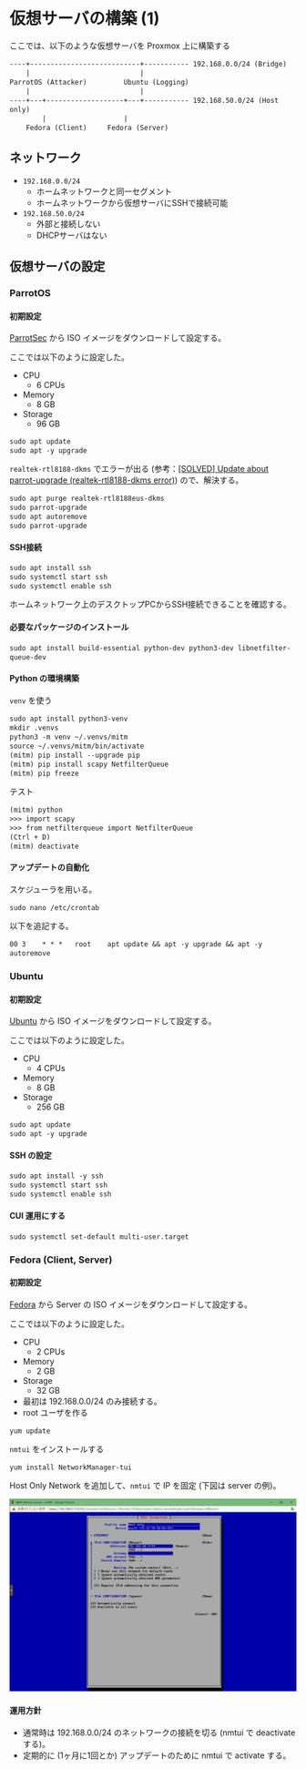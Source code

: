 # 仮想サーバの構築 (1)
ここでは、以下のような仮想サーバを Proxmox 上に構築する

```
----+---------------------------+----------- 192.168.0.0/24 (Bridge)
    |                           |
ParrotOS (Attacker)         Ubuntu (Logging)
    |                           |
----+---+-------------------+---+----------- 192.168.50.0/24 (Host only)
        |                   |
    Fedora (Client)     Fedora (Server) 
```

## ネットワーク
- `192.168.0.0/24`
  - ホームネットワークと同一セグメント
  - ホームネットワークから仮想サーバにSSHで接続可能
- `192.168.50.0/24`
  - 外部と接続しない
  - DHCPサーバはない

## 仮想サーバの設定
### ParrotOS
#### 初期設定
[ParrotSec](https://www.parrotsec.org/) から ISO イメージをダウンロードして設定する。

ここでは以下のように設定した。

- CPU
  - 6 CPUs
- Memory
  - 8 GB
- Storage
  - 96 GB

```
sudo apt update
sudo apt -y upgrade
```

`realtek-rtl8188-dkms` でエラーが出る (参考：[[SOLVED] Update about parrot-upgrade (realtek-rtl8188-dkms error)](https://community.parrotsec.org/t/solved-update-about-parrot-upgrade-realtek-rtl8188-dkms-error/22489/27)) ので、解決する。

```
sudo apt purge realtek-rtl8188eus-dkms
sudo parrot-upgrade
sudo apt autoremove
sudo parrot-upgrade
```

#### SSH接続
```
sudo apt install ssh
sudo systemctl start ssh
sudo systemctl enable ssh
```

ホームネットワーク上のデスクトップPCからSSH接続できることを確認する。

#### 必要なパッケージのインストール
```
sudo apt install build-essential python-dev python3-dev libnetfilter-queue-dev
```

#### Python の環境構築
`venv` を使う

```
sudo apt install python3-venv
mkdir .venvs
python3 -m venv ~/.venvs/mitm
source ~/.venvs/mitm/bin/activate
(mitm) pip install --upgrade pip
(mitm) pip install scapy NetfilterQueue
(mitm) pip freeze
```

テスト
```
(mitm) python
>>> import scapy
>>> from netfilterqueue import NetfilterQueue
(Ctrl + D)
(mitm) deactivate
```

#### アップデートの自動化
スケジューラを用いる。

```
sudo nano /etc/crontab
```

以下を追記する。

```
00 3    * * *   root    apt update && apt -y upgrade && apt -y autoremove
```

### Ubuntu
#### 初期設定
[Ubuntu](https://releases.ubuntu.com/22.04/) から ISO イメージをダウンロードして設定する。

ここでは以下のように設定した。
- CPU
  - 4 CPUs
- Memory
  - 8 GB
- Storage
  - 256 GB

```
sudo apt update
sudo apt -y upgrade
```

#### SSH の設定
```
sudo apt install -y ssh
sudo systemctl start ssh
sudo systemctl enable ssh
```

#### CUI 運用にする
```
sudo systemctl set-default multi-user.target
```

### Fedora (Client, Server)
#### 初期設定
[Fedora](https://getfedora.org/ja/) から Server の ISO イメージをダウンロードして設定する。

ここでは以下のように設定した。

- CPU
  - 2 CPUs
- Memory
  - 2 GB
- Storage
  - 32 GB
- 最初は 192.168.0.0/24 のみ接続する。
- root ユーザを作る

```
yum update
```

`nmtui` をインストールする

```
yum install NetworkManager-tui
```

Host Only Network を追加して、`nmtui` で IP を固定 (下図は server の例)。

![](../fig/ver3_configuration_vm/fedora_nmtui.png)

#### 運用方針
- 通常時は 192.168.0.0/24 のネットワークの接続を切る (nmtui で deactivate する)。
- 定期的に (1ヶ月に1回とか) アップデートのために nmtui で activate する。
